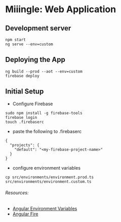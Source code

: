 # Miiingle: Web Application

## Development server
```
npm start
ng serve --env=custom
```

## Deploying the App
```
ng build --prod --aot --env=custom
firebase deploy
```

## Initial Setup
- Configure Firebase
```
sudo npm install -g firebase-tools
firebase login
touch .firebaserc
```
- paste the following to .firebaserc
```
{
  "projects": {
    "default": "<my-firebase-project-name>"
  }
}
```
- configure environment variables
```
cp src/environments/environment.prod.ts src/environments/environment.custom.ts
```

###### Resources:
- [Angular Environment Variables](http://tattoocoder.com/angular-cli-using-the-environment-option/)
- [Angular Fire](https://github.com/angular/angularfire2)